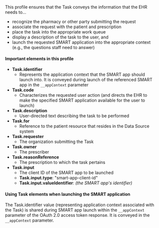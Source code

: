 This profile ensures that the Task conveys the information that the EHR needs to...

- recognize the pharmacy or other party submitting the request
- associate the request with the patient and prescription
- place the task into the appropriate work queue
- display a description of the task to the user, and 
- launch the requested SMART application into the appropriate context (e.g., the questions staff need to answer)

<p></p>

#### Important elements in this profile

- **Task.identifier**
  - Represents the application context that the SMART app should launch into. It is conveyed during launch of the referenced SMART app in the `__appContext` parameter
- **Task.code**
  - Characterizes the requested user action (and directs the EHR to make the specified SMART application available for the user to launch)
- **Task.description**
  - User-directed text describing the task to be performed
- **Task.for** 
  - Reference to the patient resource that resides in the Data Source system
- **Task.requester**
  - The organization submitting the Task
- **Task.owner**
  - The prescriber
- **Task.reasonReference**
  - The prescription to which the task pertains
- **Task.input**
  - The client ID of the SMART app to be launched
  - **Task.input.type**: "smart-app-client-id"
  - **Task.input.valueIdentifier**: *(the SMART app's identifier)*
  
<p></p>

#### Using Task elements when launching the SMART application

The Task.identifier value (representing application context associated with the Task) is shared during SMART app launch within the `__appContext` parameter of the OAuth 2.0 access token response. It is conveyed in the `__appContext` parameter.
<p></p>